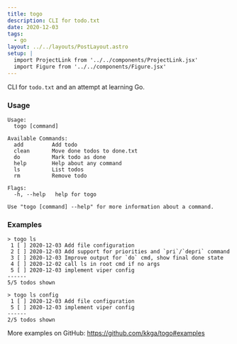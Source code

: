 ```yaml
---
title: togo
description: CLI for todo.txt
date: 2020-12-03
tags:
  - go
layout: ../../layouts/PostLayout.astro
setup: |
  import ProjectLink from '../../components/ProjectLink.jsx'
  import Figure from '../../components/Figure.jsx'
---
```


CLI for `todo.txt` and an attempt at learning Go.

<ProjectLink url="https://github.com/kkga/togo" title="Source code on GitHub" />

### Usage

```
Usage:
  togo [command]

Available Commands:
  add         Add todo
  clean       Move done todos to done.txt
  do          Mark todo as done
  help        Help about any command
  ls          List todos
  rm          Remove todo

Flags:
  -h, --help   help for togo

Use "togo [command] --help" for more information about a command.
```

### Examples

```
> togo ls
 1 [ ] 2020-12-03 Add file configuration
 2 [ ] 2020-12-03 Add support for priorities and `pri`/`depri` command
 3 [ ] 2020-12-03 Improve output for `do` cmd, show final done state
 4 [ ] 2020-12-02 call ls in root cmd if no args
 5 [ ] 2020-12-03 implement viper config
------
5/5 todos shown
```

```
> togo ls config
 1 [ ] 2020-12-03 Add file configuration
 5 [ ] 2020-12-03 implement viper config
------
2/5 todos shown
```

More examples on GitHub: https://github.com/kkga/togo#examples

